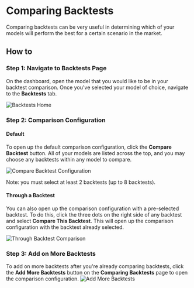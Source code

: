 # Comparing Backtests

Comparing backtests can be very useful in determining which of your models will perform the best for a certain scenario in the market.

## How to
### Step 1: Navigate to Backtests Page
On the dashboard, open the model that you would like to be in your backtest comparison. 
Once you've selected your model of choice, navigate to the **Backtests** tab.

![Backtests Home](/img/backtests/compare/backtests_home.png)

### Step 2: Comparison Configuration
#### Default
To open up the default comparison configuration, click the **Compare Backtest** button.
All of your models are listed across the top, and you may choose any backtests within any model to compare.

![Compare Backtest Configuration](/img/backtests/compare/comparison_popup.png)

Note: you must select at least 2 backtests (up to 8 backtests).  

#### Through a Backtest
You can also open up the comparison configuration with a pre-selected backtest.
To do this, click the three dots on the right side of any backtest and select **Compare This Backtest**.
This will open up the comparison configuration with the backtest already selected.

![Through Backtest Comparison](/img/backtests/compare/through_backtest_comparison.png)

### Step 3: Add on More Backtests
To add on more backtests after you're already comparing backtests, click the **Add More Backtests** button on the **Comparing Backtests** page to open the comparison configuration.
![Add More Backtests](/img/backtests/compare/add_more_backtests.png)

